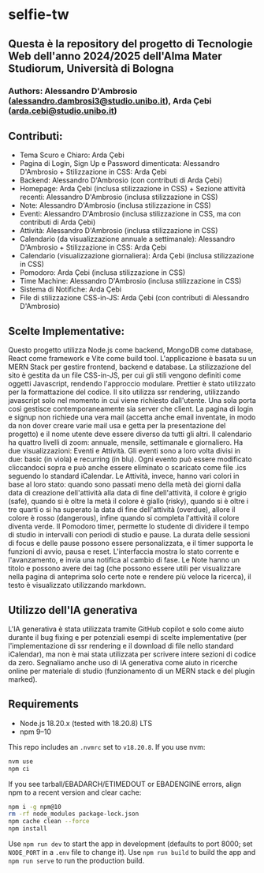 # selfie-tw

## Questa è la repository del progetto di Tecnologie Web dell'anno 2024/2025 dell'Alma Mater Studiorum, Università di Bologna

### Authors: Alessandro D'Ambrosio (alessandro.dambrosi3@studio.unibo.it), Arda Çebi (arda.cebi@studio.unibo.it)

## Contributi:

- Tema Scuro e Chiaro: Arda Çebi
- Pagina di Login, Sign Up e Password dimenticata: Alessandro D'Ambrosio + Stilizzazione in CSS: Arda Çebi
- Backend: Alessandro D'Ambrosio (con contributi di Arda Çebi)
- Homepage: Arda Çebi (inclusa stilizzazione in CSS) + Sezione attività recenti: Alessandro D'Ambrosio (inclusa stilizzazione in CSS)
- Note: Alessandro D'Ambrosio (inclusa stilizzazione in CSS)
- Eventi: Alessandro D'Ambrosio (inclusa stilizzazione in CSS, ma con contributi di Arda Çebi)
- Attività: Alessandro D'Ambrosio (inclusa stilizzazione in CSS)
- Calendario (da visualizzazione annuale a settimanale): Alessandro D'Ambrosio + Stilizzazione in CSS: Arda Çebi
- Calendario (visualizzazione giornaliera): Arda Çebi (inclusa stilizzazione in CSS)
- Pomodoro: Arda Çebi (inclusa stilizzazione in CSS)
- Time Machine: Alessandro D'Ambrosio (inclusa stilizzazione in CSS)
- Sistema di Notifiche: Arda Çebi
- File di stilizzazione CSS-in-JS: Arda Çebi (con contributi di Alessandro D'Ambrosio)

## Scelte Implementative:

Questo progetto utilizza Node.js come backend, MongoDB come database, React come framework e Vite come build tool. L'applicazione è basata su un MERN Stack per gestire frontend, backend e database. La stilizzazione del sito è gestita da un file CSS-in-JS, per cui gli stili vengono definiti come oggetti Javascript, rendendo l'approccio modulare. Prettier è stato utilizzato per la formattazione del codice.
Il sito utilizza ssr rendering, utilizzando javascript solo nel momento in cui viene richiesto dall'utente. Una sola porta così gestisce contemporaneamente sia server che client.
La pagina di login e signup non richiede una vera mail (accetta anche email inventate, in modo da non dover creare varie mail usa e getta per la presentazione del progetto) e il nome utente deve essere diverso da tutti gli altri.
Il calendario ha quattro livelli di zoom: annuale, mensile, settimanale e giornaliero. Ha due visualizzazioni: Eventi e Attività. Gli eventi sono a loro volta divisi in due: basic (in viola) e recurring (in blu). Ogni evento può essere modificato cliccandoci sopra e può anche essere eliminato o scaricato come file .ics seguendo lo standard iCalendar.
Le Attività, invece, hanno vari colori in base al loro stato: quando sono passati meno della metà dei giorni dalla data di creazione dell'attività alla data di fine dell'attività, il colore è grigio (safe), quando si è oltre la metà il colore è giallo (risky), quando si è oltre i tre quarti o si ha superato la data di fine dell'attività (overdue), allore il colore è rosso (dangerous), infine quando si completa l'attività il colore diventa verde.
Il Pomodoro timer, permette lo studente di dividere il tempo di studio in intervalli con periodi di studio e pause. La durata delle sessioni di focus e delle pause possono essere personalizzata, e il timer supporta le funzioni di avvio, pausa e reset. L'interfaccia mostra lo stato corrente e l'avanzamento, e invia una notifica al cambio di fase.
Le Note hanno un titolo e possono avere dei tag (che possono essere utili per visualizzare nella pagina di anteprima solo certe note e rendere più veloce la ricerca), il testo è visualizzato utilizzando markdown.

## Utilizzo dell'IA generativa

L'IA generativa è stata utilizzata tramite GitHub copilot e solo come aiuto durante il bug fixing e per potenziali esempi di scelte implementative (per l'implementazione di ssr rendering e il download di file nello standard iCalendar), ma non è mai stata utilizzata per scrivere intere sezioni di codice da zero. Segnaliamo anche uso di IA generativa come aiuto in ricerche online per materiale di studio (funzionamento di un MERN stack e del plugin marked).

## Requirements

- Node.js 18.20.x (tested with 18.20.8) LTS
- npm 9–10

This repo includes an `.nvmrc` set to `v18.20.8`. If you use nvm:

```sh
nvm use
npm ci
```

If you see tarball/EBADARCH/ETIMEDOUT or EBADENGINE errors, align npm to a recent version and clear cache:

```sh
npm i -g npm@10
rm -rf node_modules package-lock.json
npm cache clean --force
npm install
```

Use `npm run dev` to start the app in development (defaults to port 8000; set `NODE_PORT` in a `.env` file to change it).
Use `npm run build` to build the app and `npm run serve` to run the production build.
